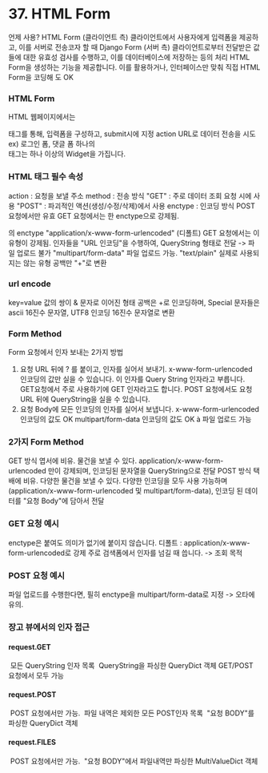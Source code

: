 # 37. HTML Form



언제 사용?
HTML Form (클라이언트 측)
	클라이언트에서 사용자에게 입력폼을 제공하고, 이를 서버로 전송코자 할 때
Django Form (서버 측)
	클라이언트로부터 전달받은 값들에 대한 유효성 검사를 수행하고, 이를 데이터베이스에 저장하는 등의 처리
	HTML Form을 생성하는 기능을 제공합니다. 이를 활용하거나, 인터페이스만 맞춰 직접 HTML Form을 코딩해	도 OK



### HTML Form

HTML 웹페이지에서는 <form></form> 태그를 통해, 입력폼을 구성하고,
submit시에 지정 action URL로 데이터 전송을 시도
ex) 로그인 폼, 댓글 폼
하나의 <form>태그는 하나 이상의 Widget을 가집니다.



### HTML <form> 태그 필수 속성

action : 요청을 보낼 주소
method : 전송 방식
	"GET" : 주로 데이터 조회 요청 시에 사용
	"POST" : 파괴적인 액션(생성/수정/삭제)에서 사용
enctype : 인코딩 방식
	POST 요청에서만 유효
	GET 요청에서는 한 enctype으로 강제됨.



<form>의 enctype
"application/x-www-form-urlencoded" (디폴트)
	GET 요청에서는 이 유형이 강제됨.
	인자들을 "URL 인코딩"을 수행하여, QueryString 형태로 전달
    -> 파일 업로드 불가
"multipart/form-data"
	파일 업로드 가능.
"text/plain"
	실제로 사용되지는 않는 유형
	공백만 "+"로 변환



### url encode

key=value 값의 쌍이 & 문자로 이어진 형태
공백은 +로 인코딩하며, Special 문자들은 ascii 16진수 문자열, UTF8 인코딩
16진수 문자열로 변환





### Form Method

Form 요청에서 인자 보내는 2가지 방법
1) 요청 URL 뒤에 ? 를 붙이고, 인자를 실어서 보내기.
x-www-form-urlencoded 인코딩의 값만 실을 수 있습니다.
이 인자를 Query String 인자라고 부릅니다.
GET요청에서 주로 사용하기에 GET 인자라고도 합니다.
POST 요청에서도 요청 URL 뒤에 QueryString을 실을 수 있습니다.
2) 요청 Body에 모든 인코딩의 인자를 실어서 보냅니다.
x-www-form-urlencoded 인코딩의 값도 OK
multipart/form-data 인코딩의 값도 OK à 파일 업로드 가능



### 2가지 Form Method
GET 방식
	엽서에 비유. 물건을 보낼 수 있다.
	application/x-www-form-urlencoded 만이 강제되며, 인코딩된 문자열을 QueryString으로 전달
POST 방식
	택배에 비유. 다양한 물건을 보낼 수 있다.
	다양한 인코딩을 모두 사용 가능하며 (application/x-www-form-urlencoded 및 multipart/form-data), 인코딩	된 데이터를 "요청 Body"에 담아서 전달


### GET 요청 예시
enctype은 붙여도 의미가 없기에 붙이지 않습니다.
	디폴트 : application/x-www-form-urlencoded로 강제
주로 검색폼에서 인자를 넘길 때 씁니다. -> 조회 목적

### POST 요청 예시

파일 업로드를 수행한다면, 필히 enctype을 multipart/form-data로 지정 ->
오타에 유의.



### 장고 뷰에서의 인자 접근
#### request.GET

​	모든 QueryString 인자 목록
​		QueryString을 파싱한 QueryDict 객체
​	GET/POST 요청에서 모두 가능

#### request.POST

​	POST 요청에서만 가능.
​	파일 내역은 제외한 모든 POST인자 목록
​		"요청 BODY"를 파싱한 QueryDict 객체

#### request.FILES

​	POST 요청에서만 가능.
​	"요청 BODY"에서 파일내역만 파싱한 MultiValueDict 객체